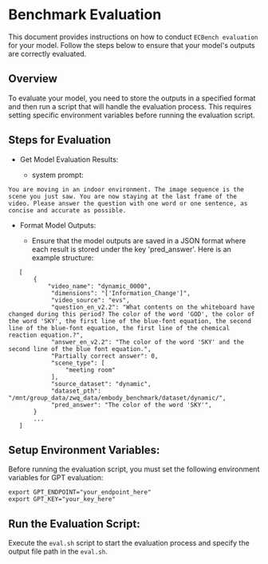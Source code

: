 # Benchmark Evaluation
This document provides instructions on how to conduct `ECBench evaluation` for your model. Follow the steps below to ensure that your model's outputs are correctly evaluated.

## Overview
To evaluate your model, you need to store the outputs in a specified format and then run a script that will handle the evaluation process. This requires setting specific environment variables before running the evaluation script.

## Steps for Evaluation
- Get Model Evaluation Results:

  - system prompt:
```
You are moving in an indoor environment. The image sequence is the scene you just saw. You are now staying at the last frame of the video. Please answer the question with one word or one sentence, as concise and accurate as possible.
```

- Format Model Outputs:

   - Ensure that the model outputs are saved in a JSON format where each result is stored under the key 'pred_answer'. Here is an example structure:

```
   [
       {
           "video_name": "dynamic_0000",
            "dimensions": "['Information_Change']",
            "video_source": "evs",
            "question_en_v2.2": "What contents on the whiteboard have changed during this period? The color of the word 'GOD', the color of the word 'SKY', the first line of the blue-font equation, the second line of the blue-font equation, the first line of the chemical reaction equation.?",
            "answer_en_v2.2": "The color of the word 'SKY' and the second line of the blue font equation.",
            "Partially correct answer": 0,
            "scene_type": [
                "meeting room"
            ],
            "source_dataset": "dynamic",
            "dataset_pth": "/mnt/group_data/zwq_data/embody_benchmark/dataset/dynamic/",
            "pred_answer": "The color of the word 'SKY'",
       }
       ...
   ]
```


## Setup Environment Variables:

Before running the evaluation script, you must set the following environment variables for GPT evaluation:
```
export GPT_ENDPOINT="your_endpoint_here"
export GPT_KEY="your_key_here"
```

## Run the Evaluation Script:

Execute the `eval.sh` script to start the evaluation process and specify the output file path in the `eval.sh`.
